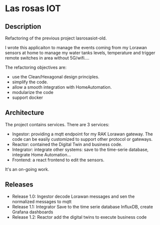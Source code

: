 # Las rosas IOT

## Description
Refactoring of the previous project lasrosasiot-old.

I wrote this applicaiton to manage the events coming from my Lorawan sensors at home to 
manage my water tanks levels, temperature and trigger remote switches in area without 5G/wifi....

The refactoring objectives are:
- use the Clean/Hexagonal design principles.
- simplify the code.
- allow a smooth integration with HomeAutomation.
- modularize the code
- support docker

## Architecture
The project contains services. There are 3 services:
- Ingestor: providing a mqtt endpoint for my RAK Lorawan gateway. The code can be easily customized to support other protocol or gateways.
- Reactor: contained the Digital Twin and business code.
- Integrator: integrate other systems: save to the time-serie database, integrate Home Automation...
- Frontend: a react frontend to edit the sensors.

It's an on-going work.

## Releases
- Release 1.0: Ingestor
  decode Lorawan messages and sen the normalized messages to mqtt
- Release 1.1: Integrator
  Save to the time serie database InfluxDB, create Grafana dashboards
- Release 1.2: Reactor
  add the digital twins to execute business code

